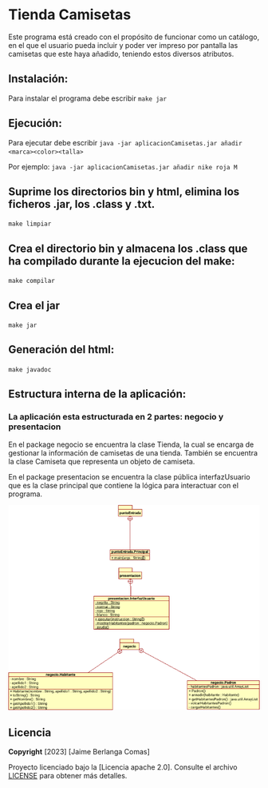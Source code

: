 # Tienda Camisetas
Este programa está creado con el propósito de funcionar como un catálogo, en el que el usuario pueda incluir y poder ver impreso por pantalla las camisetas que este haya añadido, teniendo estos diversos atributos.
## Instalación:
Para instalar el programa debe escribir `make jar`
## Ejecución:
Para ejecutar debe escribir `java -jar aplicacionCamisetas.jar añadir <marca><color><talla>`

Por ejemplo: `java -jar aplicacionCamisetas.jar añadir nike roja M`
## Suprime los directorios bin y html, elimina los ficheros .jar, los .class y .txt.
`make limpiar`
## Crea el directorio bin y almacena los .class que ha compilado durante la ejecucion del make:
`make compilar`
## Crea el jar
`make jar`
## Generación del html:
`make javadoc`
## Estructura interna de la aplicación:
### La aplicación esta estructurada en 2 partes: negocio y presentacion
En el package negocio se encuentra la clase Tienda, la cual se encarga de gestionar la información de camisetas de una tienda. También se encuentra la clase Camiseta que representa un objeto de camiseta.

En el package presentacion se encuentra la clase pública interfazUsuario que es la clase principal que contiene la lógica para interactuar con el programa.

![diagrama UML](diagrama_clases.png)

## Licencia
**Copyright** [2023] [Jaime Berlanga Comas]

Proyecto licenciado bajo la [Licencia apache 2.0]. Consulte el  archivo [LICENSE](LICENSE.txt) para obtener más detalles.
